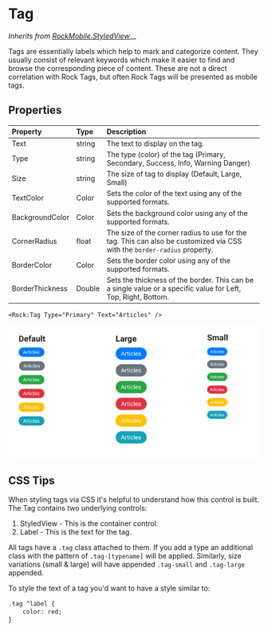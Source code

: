 # Tag

_Inherits from_ [_RockMobile.StyledView_](../#styledview)\_\_

Tags are essentially labels which help to mark and categorize content. They usually consist of relevant keywords which make it easier to find and browse the corresponding piece of content. These are not a direct correlation with Rock Tags, but often Rock Tags will be presented as mobile tags.

## Properties

| Property | Type | Description |
| :--- | :--- | :--- |
| Text | string | The text to display on the tag. |
| Type | string | The type \(color\) of the tag \(Primary, Secondary, Success, Info, Warning Danger\) |
| Size | string | The size of tag to display \(Default, Large, Small\) |
| TextColor | Color | Sets the color of the text using any of the supported formats. |
| BackgroundColor | Color | Sets the background color using any of the supported formats. |
| CornerRadius | float | The size of the corner radius to use for the tag. This can also be customized via CSS with the `border-radius` property. |
| BorderColor | Color | Sets the border color using any of the supported formats. |
| BorderThickness | Double | Sets the thickness of the border. This can be a single value or a specific value for Left, Top, Right, Bottom. |

```text
<Rock:Tag Type="Primary" Text="Articles" />
```

![](../../../.gitbook/assets/image%20%286%29.png)

## CSS Tips

When styling tags via CSS it's helpful to understand how this control is built. The Tag contains two underlying controls:

1. StyledView - This is the container control.
2. Label - This is the text for the tag.

All tags have a `.tag` class attached to them. If you add a type an additional class with the pattern of `.tag-[typename]` will be applied. Similarly, size variations \(small & large\) will have appended `.tag-small` and `.tag-large` appended.

To style the text of a tag you'd want to have a style similar to:

```text
.tag ^label {
    color: red;
}
```

